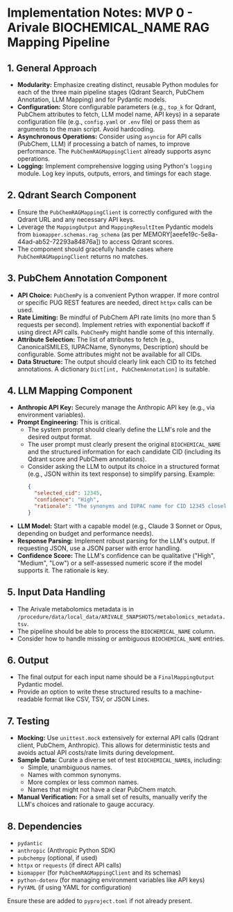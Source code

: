 # Implementation Notes: MVP 0 - Arivale BIOCHEMICAL_NAME RAG Mapping Pipeline

## 1. General Approach

*   **Modularity:** Emphasize creating distinct, reusable Python modules for each of the three main pipeline stages (Qdrant Search, PubChem Annotation, LLM Mapping) and for Pydantic models.
*   **Configuration:** Store configurable parameters (e.g., `top_k` for Qdrant, PubChem attributes to fetch, LLM model name, API keys) in a separate configuration file (e.g., `config.yaml` or `.env` file) or pass them as arguments to the main script. Avoid hardcoding.
*   **Asynchronous Operations:** Consider using `asyncio` for API calls (PubChem, LLM) if processing a batch of names, to improve performance. The `PubChemRAGMappingClient` already supports async operations.
*   **Logging:** Implement comprehensive logging using Python's `logging` module. Log key inputs, outputs, errors, and timings for each stage.

## 2. Qdrant Search Component

*   Ensure the `PubChemRAGMappingClient` is correctly configured with the Qdrant URL and any necessary API keys.
*   Leverage the `MappingOutput` and `MappingResultItem` Pydantic models from `biomapper.schemas.rag_schema` (as per MEMORY[aeefe19c-5e8a-44ad-ab52-72293a84876a]) to access Qdrant scores.
*   The component should gracefully handle cases where `PubChemRAGMappingClient` returns no matches.

## 3. PubChem Annotation Component

*   **API Choice:** `PubChemPy` is a convenient Python wrapper. If more control or specific PUG REST features are needed, direct `httpx` calls can be used.
*   **Rate Limiting:** Be mindful of PubChem API rate limits (no more than 5 requests per second). Implement retries with exponential backoff if using direct API calls. `PubChemPy` might handle some of this internally.
*   **Attribute Selection:** The list of attributes to fetch (e.g., CanonicalSMILES, IUPACName, Synonyms, Description) should be configurable. Some attributes might not be available for all CIDs.
*   **Data Structure:** The output should clearly link each CID to its fetched annotations. A dictionary `Dict[int, PubChemAnnotation]` is suitable.

## 4. LLM Mapping Component

*   **Anthropic API Key:** Securely manage the Anthropic API key (e.g., via environment variables).
*   **Prompt Engineering:** This is critical.
    *   The system prompt should clearly define the LLM's role and the desired output format.
    *   The user prompt must clearly present the original `BIOCHEMICAL_NAME` and the structured information for each candidate CID (including its Qdrant score and PubChem annotations).
    *   Consider asking the LLM to output its choice in a structured format (e.g., JSON within its text response) to simplify parsing. Example:
        ```json
        {
          "selected_cid": 12345,
          "confidence": "High",
          "rationale": "The synonyms and IUPAC name for CID 12345 closely match the input biochemical name 'X'. The Qdrant score is also high."
        }
        ```
*   **LLM Model:** Start with a capable model (e.g., Claude 3 Sonnet or Opus, depending on budget and performance needs).
*   **Response Parsing:** Implement robust parsing for the LLM's output. If requesting JSON, use a JSON parser with error handling.
*   **Confidence Score:** The LLM's confidence can be qualitative ("High", "Medium", "Low") or a self-assessed numeric score if the model supports it. The rationale is key.

## 5. Input Data Handling

*   The Arivale metabolomics metadata is in `/procedure/data/local_data/ARIVALE_SNAPSHOTS/metabolomics_metadata.tsv`.
*   The pipeline should be able to process the `BIOCHEMICAL_NAME` column.
*   Consider how to handle missing or ambiguous `BIOCHEMICAL_NAME` entries.

## 6. Output

*   The final output for each input name should be a `FinalMappingOutput` Pydantic model.
*   Provide an option to write these structured results to a machine-readable format like CSV, TSV, or JSON Lines.

## 7. Testing

*   **Mocking:** Use `unittest.mock` extensively for external API calls (Qdrant client, PubChem, Anthropic). This allows for deterministic tests and avoids actual API costs/rate limits during development.
*   **Sample Data:** Curate a diverse set of test `BIOCHEMICAL_NAME`s, including:
    *   Simple, unambiguous names.
    *   Names with common synonyms.
    *   More complex or less common names.
    *   Names that might not have a clear PubChem match.
*   **Manual Verification:** For a small set of results, manually verify the LLM's choices and rationale to gauge accuracy.

## 8. Dependencies

*   `pydantic`
*   `anthropic` (Anthropic Python SDK)
*   `pubchempy` (optional, if used)
*   `httpx` or `requests` (if direct API calls)
*   `biomapper` (for `PubChemRAGMappingClient` and its schemas)
*   `python-dotenv` (for managing environment variables like API keys)
*   `PyYAML` (if using YAML for configuration)

Ensure these are added to `pyproject.toml` if not already present.
